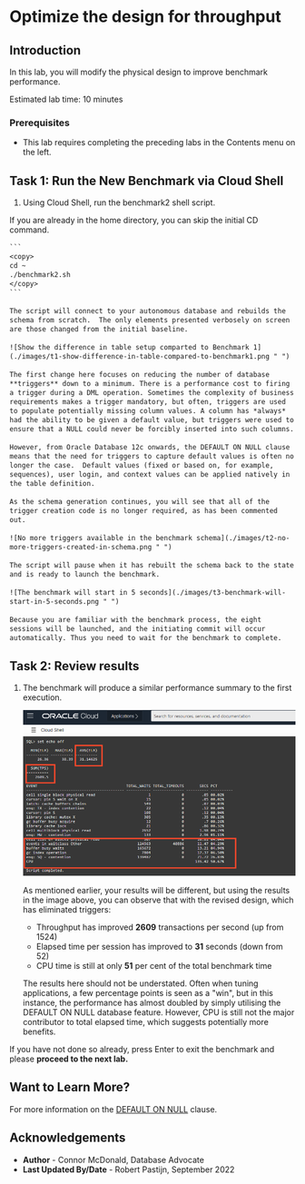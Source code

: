 # Optimize the design for throughput

## Introduction

In this lab, you will modify the physical design to improve benchmark performance.

Estimated lab time: 10 minutes

### Prerequisites

-   This lab requires completing the preceding labs in the Contents menu on the left.

## Task 1: Run the New Benchmark via Cloud Shell

1. Using Cloud Shell, run the benchmark2 shell script.

  If you are already in the home directory, you can skip the initial CD command.

    ```
    <copy>
    cd ~
    ./benchmark2.sh
    </copy>
    ```

    The script will connect to your autonomous database and rebuilds the schema from scratch.  The only elements presented verbosely on screen are those changed from the initial baseline.

    ![Show the difference in table setup comparted to Benchmark 1](./images/t1-show-difference-in-table-compared-to-benchmark1.png " ")

    The first change here focuses on reducing the number of database **triggers** down to a minimum. There is a performance cost to firing a trigger during a DML operation. Sometimes the complexity of business requirements makes a trigger mandatory, but often, triggers are used to populate potentially missing column values. A column has *always* had the ability to be given a default value, but triggers were used to ensure that a NULL could never be forcibly inserted into such columns.

    However, from Oracle Database 12c onwards, the DEFAULT ON NULL clause means that the need for triggers to capture default values is often no longer the case.  Default values (fixed or based on, for example, sequences), user login, and context values can be applied natively in the table definition.

    As the schema generation continues, you will see that all of the trigger creation code is no longer required, as has been commented out.

    ![No more triggers available in the benchmark schema](./images/t2-no-more-triggers-created-in-schema.png " ")

    The script will pause when it has rebuilt the schema back to the state and is ready to launch the benchmark.

    ![The benchmark will start in 5 seconds](./images/t3-benchmark-will-start-in-5-seconds.png " ")

    Because you are familiar with the benchmark process, the eight sessions will be launched, and the initiating commit will occur automatically. Thus you need to wait for the benchmark to complete.

## Task 2: Review results

1. The benchmark will produce a similar performance summary to the first execution.

    ![Results of benchmark 2](./images/t4-results-of-benchmark-2.png " ")

    As mentioned earlier, your results will be different, but using the results in the image above, you can observe that with the revised design, which has eliminated triggers:

    - Throughput has improved **2609** transactions per second (up from 1524)
    - Elapsed time per session has improved to **31** seconds (down from 52)
    - CPU time is still at only **51** per cent of the total benchmark time

    The results here should not be understated. Often when tuning applications, a few percentage points is seen as a "win", but in this instance, the performance has almost doubled by simply utilising the DEFAULT ON NULL database feature. However, CPU is still not the major contributor to total elapsed time, which suggests potentially more benefits.

If you have not done so already, press Enter to exit the benchmark and please **proceed to the next lab.**

## Want to Learn More?

For more information on the [DEFAULT ON NULL](https://blogs.oracle.com/oraclemagazine/improved-defaults-in-oracle-database-12c) clause.

## Acknowledgements

- **Author** - Connor McDonald, Database Advocate
- **Last Updated By/Date** - Robert Pastijn, September 2022